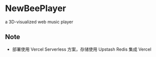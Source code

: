 # NewBeePlayer
a 3D-visualized web music player

## Note

- 部署使用 Vercel Serverless 方案，存储使用 Upstash Redis 集成 Vercel 